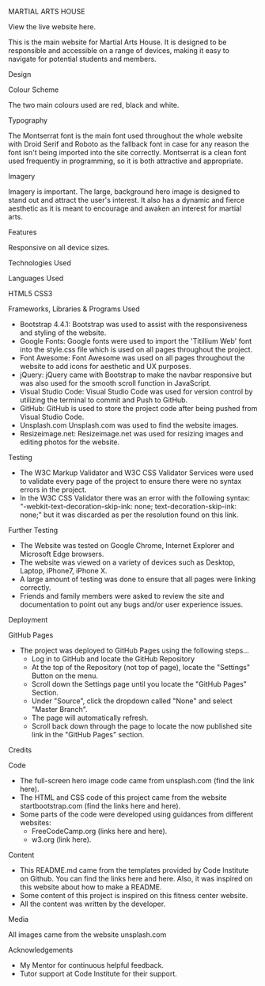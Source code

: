 MARTIAL ARTS HOUSE

View the live website here.

This is the main website for Martial Arts House. It is designed to be responsible and accessible on a range of devices, making it easy to navigate for potential students and members.

Design

Colour Scheme

The two main colours used are red, black and white.

Typography

The Montserrat font is the main font used throughout the whole website with Droid Serif and Roboto as the fallback font in case for any reason the font isn't being imported into the site correctly. Montserrat is a clean font used frequently in programming, so it is both attractive and appropriate.

Imagery

Imagery is important. The large, background hero image is designed to stand out and attract the user's interest. It also has a dynamic and fierce aesthetic as it is meant to encourage and awaken an interest for martial arts.

Features

Responsive on all device sizes.

Technologies Used

Languages Used

HTML5
CSS3

Frameworks, Libraries & Programs Used

- Bootstrap 4.4.1: Bootstrap was used to assist with the responsiveness and styling of the website.
- Google Fonts: Google fonts were used to import the 'Titillium Web' font into the style.css file which is used on all pages throughout the project.
- Font Awesome: Font Awesome was used on all pages throughout the website to add icons for aesthetic and UX purposes.
- jQuery: jQuery came with Bootstrap to make the navbar responsive but was also used for the smooth scroll function in JavaScript.
- Visual Studio Code: Visual Studio Code was used for version control by utilizing the terminal to commit and Push to GitHub.
- GitHub: GitHub is used to store the project code after being pushed from Visual Studio Code.
- Unsplash.com Unsplash.com was used to find the website images.
- Resizeimage.net: Resizeimage.net was used for resizing images and editing photos for the website.

Testing

- The W3C Markup Validator and W3C CSS Validator Services were used to validate every page of the project to ensure there were no syntax errors in the project.
- In the W3C CSS Validator there was an error with the following syntax: “-webkit-text-decoration-skip-ink: none; text-decoration-skip-ink: none;” but it was discarded as per the resolution found on this link.

Further Testing

- The Website was tested on Google Chrome, Internet Explorer and Microsoft Edge browsers.
- The website was viewed on a variety of devices such as Desktop, Laptop, iPhone7, iPhone X.
- A large amount of testing was done to ensure that all pages were linking correctly.
- Friends and family members were asked to review the site and documentation to point out any bugs and/or user experience issues.

Deployment

GitHub Pages

- The project was deployed to GitHub Pages using the following steps...
    - Log in to GitHub and locate the GitHub Repository
    - At the top of the Repository (not top of page), locate the "Settings" Button on the menu.
    - Scroll down the Settings page until you locate the "GitHub Pages" Section.
    - Under "Source", click the dropdown called "None" and select "Master Branch".
    - The page will automatically refresh.
    - Scroll back down through the page to locate the now published site link in the "GitHub Pages" section.

Credits

Code

- The full-screen hero image code came from unsplash.com (find the link here).
- The HTML and CSS code of this project came from the website startbootstrap.com (find the links here and here).
- Some parts of the code were developed using guidances from different websites:
    - FreeCodeCamp.org (links here and here).
    - w3.org (link here).

Content

- This README.md came from the templates provided by Code Institute on Github. You can find the links here and here. Also, it was inspired on this website about how to make a README.
- Some content of this project is inspired on this fitness center website.
- All the content was written by the developer.

Media

All images came from the website unsplash.com

Acknowledgements

- My Mentor for continuous helpful feedback.
- Tutor support at Code Institute for their support.